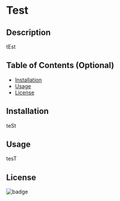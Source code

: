 
# Test

## Description
    
tEst
    
## Table of Contents (Optional)
    
- [Installation](#installation)
- [Usage](#usage)
- [License](#license)
    
## Installation
    
teSt
    
## Usage
    
tesT
    
## License
    
![badge](https://img.shields.io/badge/license-GPLv3-green)

    